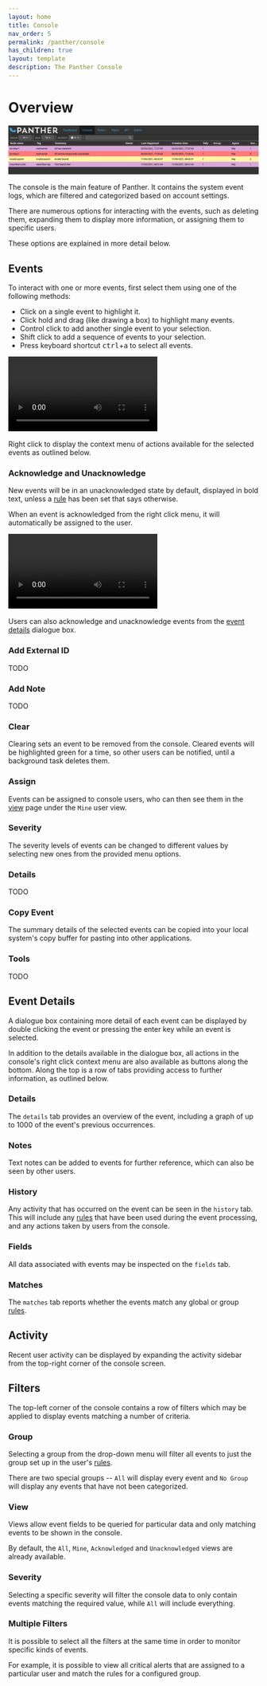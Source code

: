 ```yaml
---
layout: home
title: Console
nav_order: 5
permalink: /panther/console
has_children: true
layout: template
description: The Panther Console
---
```



# Overview

![Panther console view](media/panther-console.png)

The console is the main feature of Panther. It contains the system event logs, which are filtered and categorized based on account settings.

There are numerous options for interacting with the events, such as deleting them, expanding them to display more information, or assigning them to specific users.

These options are explained in more detail below.

## Events

To interact with one or more events, first select them using one of the following methods:

 * Click on a single event to highlight it.
 * Click hold and drag (like drawing a box) to highlight many events.
 * Control click to add another single event to your selection.
 * Shift click to add a sequence of events to your selection.
 * Press keyboard shortcut <kbd>ctrl</kbd>+<kbd>a</kbd> to select all events.

![](./media/event-selection-multiple.mp4)

Right click to display the context menu of actions available for the selected events as outlined below.


### Acknowledge and Unacknowledge

New events will be in an unacknowledged state by default, displayed in bold text, unless a [rule](../rules/index.md) has been set that says otherwise.

When an event is acknowledged from the right click menu, it will automatically be assigned to the user.

![right click to unack](./media/event-right-click-ack-unack.mp4)

Users can also acknowledge and unacknowledge events from the [event details](#event-details) dialogue box.

### Add External ID

TODO

### Add Note

TODO

### Clear

Clearing sets an event to be removed from the console. Cleared events will be highlighted green for a time, so other users can be notified, until a background task deletes them.

### Assign

Events can be assigned to console users, who can then see them in the [view](../views/index.md) page under the `Mine` user view.

### Severity

The severity levels of events can be changed to different values by selecting new ones from the provided menu options.

### Details

TODO

### Copy Event

The summary details of the selected events can be copied into your local system's copy buffer for pasting into other applications.

### Tools

TODO

## Event Details

A dialogue box containing more detail of each event can be displayed by double clicking the event or pressing the enter key while an event is selected.

In addition to the details available in the dialogue box, all actions in the console's right click context menu are also available as buttons along the bottom. Along the top is a row of tabs providing access to further information, as outlined below.

### Details

The `details` tab provides an overview of the event, including a graph of up to 1000 of the event's previous occurrences.

### Notes

Text notes can be added to events for further reference, which can also be seen by other users.

### History

Any activity that has occurred on the event can be seen in the `history` tab. This will include any [rules](../rules/index.md) that have been used during the event processing, and any actions taken by users from the console.

### Fields

All data associated with events may be inspected on the `fields` tab.

### Matches

The `matches` tab reports whether the events match any global or group [rules](../rules/index.md).

## Activity

Recent user activity can be displayed by expanding the activity sidebar from the top-right corner of the console screen.

## Filters

The top-left corner of the console contains a row of filters which may be applied to display events matching a number of criteria.

### Group

Selecting a group from the drop-down menu will filter all events to just the group set up in the user's [rules](../rules/group.md).

There are two special groups -- `All` will display every event and `No Group` will display any events that have not been categorized.

### View

Views allow event fields to be queried for particular data and only matching events to be shown in the console.

By default, the `All`, `Mine`, `Acknowledged` and `Unacknowledged` views are already available.

### Severity

Selecting a specific severity will filter the console data to only contain events matching the required value, while `All` will include everything.

### Multiple Filters

It is possible to select all the filters at the same time in order to monitor specific kinds of events.

For example, it is possible to view all critical alerts that are assigned to a particular user and match the rules for a configured group.

